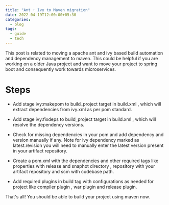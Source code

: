 ```yaml
---
title: "Ant + Ivy to Maven migration"
date: 2022-04-19T12:00:00+05:30
categories:
  - blog
tags:
  - guide
  - tech
---
```


This post is related to moving a apache ant and ivy based build automation and dependency management to maven. This could be helpful if you are working on a older Java project and want to move your project to spring boot and consequently work towards microservices.

# Steps 

- Add stage ivy:makepom to build_project target in build.xml , which will extract dependencies from ivy.xml as per pom standard.

- Add stage ivy:fixdeps to build_project target in build.xml , which will resolve the dependency versions.

- Check for missing dependencies in your pom and add dependency and version manually if any. Note for ivy dependency marked as latest.revision you will need to manually enter the latest version present in your artifact repository.

- Create a pom.xml with the dependencies and other required tags like properties with release and snaphot directory , repository with your artifact repository and scm with codebase path.

- Add required plugins in build tag with configurations as needed for project like compiler plugin , war plugin and release plugin.

That's all! You should be able to build your project using maven now.
